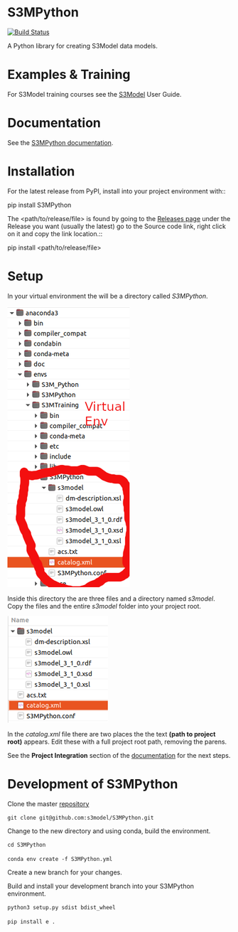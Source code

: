 # S3MPython

[![Build Status](https://travis-ci.com/twcook/S3MPython.svg?branch=main)](https://travis-ci.com/s3model/S3MPython)


A Python library for creating S3Model data models.


# Examples & Training

For S3Model training courses see the [S3Model](https://s3model.com/userguide/docs/index.html) User Guide.

# Documentation

See the [S3MPython documentation](https://s3model.com/S3MPython/docs/index.html).


# Installation

For the latest release from PyPI, install into your project environment with::

  pip install S3MPython

The <path/to/release/file> is found by going to the [Releases page](https://github.com/twcook/S3M_Python/releases) under the Release you want (usually the latest) go to the Source code link, right click on it and copy the link location.::

  pip install <path/to/release/file>

# Setup

In your virtual environment the will be a directory called *S3MPython*. 

![Virtual Environment](virtual_env.png)

Inside this directory the are three files and a directory named *s3model*. Copy the files and the entire *s3model* folder into your project root.

![Project Root](tree.png)


In the *catalog.xml* file there are two places the the text **(path to project root)** appears. Edit these with a full project root path, removing the parens.


See the **Project Integration** section of the [documentation](https://s3model.com/S3MPython/) for the next steps.


# Development of S3MPython

Clone the master [repository](https://github.com/s3model/S3MPython/tree/master)

```
git clone git@github.com:s3model/S3MPython.git
```

Change to the new directory and using conda, build the environment.

```
cd S3MPython

conda env create -f S3MPython.yml
```

Create a new branch for your changes.


Build and install your development branch into your S3MPython environment.

```
python3 setup.py sdist bdist_wheel

pip install e .
```
